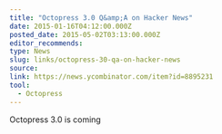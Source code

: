 ```yaml
---
title: "Octopress 3.0 Q&amp;A on Hacker News"
date: 2015-01-16T04:12:00.000Z
posted_date: 2015-05-02T03:13:00.000Z
editor_recommends:
type: News
slug: links/octopress-30-qa-on-hacker-news
source:
link: https://news.ycombinator.com/item?id=8895231
tool:
  - Octopress
---
```

Octopress 3.0 is coming



